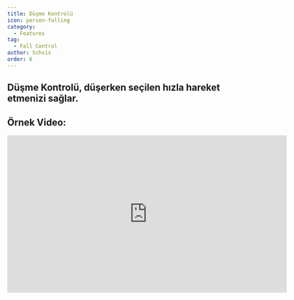 ```yaml
---
title: Düşme Kontrolü
icon: person-falling
category:
  - Features
tag:
  - Fall Control
author: Schvis
order: 6
---
```


## Düşme Kontrolü, düşerken seçilen hızla hareket etmenizi sağlar.

## Örnek Video:

<div class="iframe-container"><iframe width="640" height="360" src="https://www.youtube.com/embed/BHiabtwSSNc?list=PL5eI1Tb64p56g27qfYk7VuFTz4FK6YrKa" title="Korepi - Fall Control" frameborder="0" allow="accelerometer; autoplay; clipboard-write; encrypted-media; gyroscope; picture-in-picture; web-share" allowfullscreen></iframe></div>
